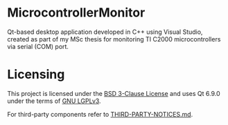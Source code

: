 # MicrocontrollerMonitor
Qt-based desktop application developed in C++ using Visual Studio, created as part of my MSc thesis for monitoring TI C2000 microcontrollers via serial (COM) port.

# Licensing
This project is licensed under the [BSD 3-Clause License](LICENSE) and uses Qt 6.9.0 under the terms of [GNU LGPLv3](https://www.gnu.org/licenses/lgpl-3.0.html).

For third-party components refer to [THIRD-PARTY-NOTICES.md](THIRD-PARTY-NOTICES.md).